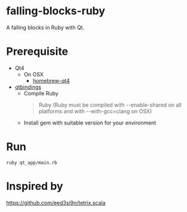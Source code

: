 # falling-blocks-ruby

A falling blocks in Ruby with Qt.

# Prerequisite

- Qt4
    - On OSX
        - [homebrew-qt4](https://github.com/cartr/homebrew-qt4)
- [qtbindings](https://github.com/ryanmelt/qtbindings)
    - Compile Ruby
        > Ruby (Ruby must be compiled with --enable-shared on all platforms and with --with-gcc=clang on OSX)
    - Install gem with suitable version for your environment

# Run

`ruby qt_app/main.rb`

# Inspired by

https://github.com/eed3si9n/tetrix.scala
